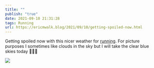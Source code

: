 ```yaml
---
title: ""
publish: "true"
date: 2021-09-10 21:31:28
tags: Running
url: https://ericmwalk.blog/2021/09/10/getting-spoiled-now.html
---
```


Getting spoiled now with this nicer weather for [running](https://www.strava.com/activities/5937371720). For picture purposes I sometimes like clouds in the sky but I will take the clear blue skies today 🏃🏻‍♂️



![](https://ericmwalk.blog/uploads/2021/c70332c6ce.jpg)